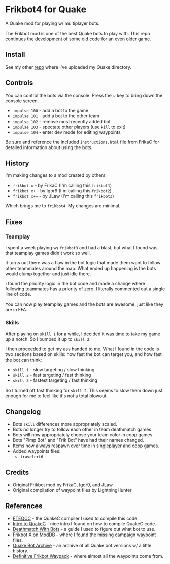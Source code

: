 # Frikbot4 for Quake

A Quake mod for playing w/ multiplayer bots.

The Frikbot mod is one of the best Quake bots to play with.  This repo continues the development of some old code for an even older game.

## Install

See my other [repo](https://github.com/whipowill/quake-dir) where I've uploaded my Quake directory.

## Controls

You can control the bots via the console.  Press the ~ key to bring down the console screen.

- ``impulse 100`` - add a bot to the game
- ``impulse 101`` - add a bot to the other team
- ``impulse 102`` - remove most recently added bot
- ``impulse 103`` - spectate other players (use ``kill`` to exit)
- ``impulse 104`` - enter dev mode for editing waypoints

Be sure and reference the included ``instructions.html`` file from FrikaC for detailed information about using the bots.

## History

I'm making changes to a mod created by others:

- ``frikbot x`` - by FrikaC (I'm calling this ``frikbot1``)
- ``frikbot x+`` - by Igor9 (I'm calling this ``frikbot2``)
- ``frikbot x++`` - by JLaw (I'm calling this ``frikbot3``)

Which brings me to ``frikbot4``.  My changes are minimal.

## Fixes

### Teamplay

I spent a week playing w/ ``frikbot3`` and had a blast, but what I found was that teamplay games didn't work so well.

It turns out there was a flaw in the bot logic that made them want to follow other teammates around the map.  What ended up happening is the bots would clump together and just idle there.

I found the priority logic in the bot code and made a change where following teammates has a priority of zero.  I literally commented out a single line of code.

You can now play teamplay games and the bots are awesome, just like they are in FFA.

### Skills

After playing on ``skill 1`` for a while, I decided it was time to take my game up a notch.  So I bumped it up to ``skill 2``.

I then proceeded to get my ass handed to me.  What I found in the code is two sections based on skills: how fast the bot can target you, and how fast the bot can think:

- ``skill 1`` - slow targeting / slow thinking
- ``skill 2`` - fast targeting / fast thinking
- ``skill 3`` - fastest targeting / fast thinking

So I turned off fast thinking for ``skill 2``.  This seems to slow them down just enough for me to feel like it's not a total blowout.

## Changelog

- Bots ``skill`` differences more appropriately scaled.
- Bots no longer try to follow each other in team deathmatch games.
- Bots will now appropriately choose your team color in coop games.
- Bots "Pimp Bot" and "Frik Bot" have had their names changed.
- Items now always respawn over time in singleplayer and coop games.
- Added waypoints files:
    - ``travelert6``

## Credits

- Original Frikbot mod by FrikaC, Igor9, and JLaw
- Original compilation of waypoint files by LightningHunter

## References

- [FTEQCC](https://www.fteqcc.org/) - the QuakeC compiler I used to compile this code.
- [Intro to QuakeC](https://codedocs.org/what-is/quakec) - nice intro I found on how to compile QuakeC code.
- [Deathmatch With Bots](https://steamcommunity.com/sharedfiles/filedetails/?id=123626484) - a guide I used to figure out what bot to use.
- [Frikbot X on ModDB](https://www.moddb.com/mods/frikbot-x) - where I found the missing campaign waypoint files.
- [Quake Bot Archive](https://github.com/Jason2Brownlee/QuakeBotArchive) - an archive of all Quake bot versions w/ a little history.
- [Definitive Frikbot Waypack](https://www.celephais.net/board/view_thread.php?id=60404) - where almost all the waypoints come from.